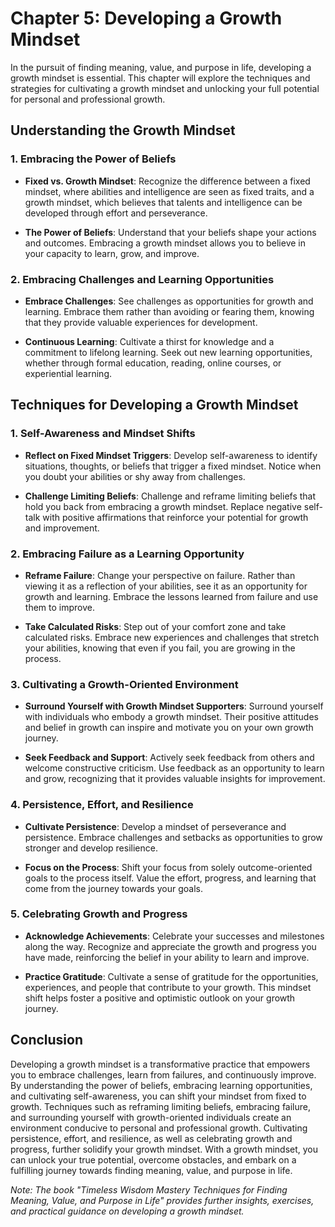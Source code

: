 Chapter 5: Developing a Growth Mindset
======================================

In the pursuit of finding meaning, value, and purpose in life, developing a growth mindset is essential. This chapter will explore the techniques and strategies for cultivating a growth mindset and unlocking your full potential for personal and professional growth.

Understanding the Growth Mindset
--------------------------------

### 1. Embracing the Power of Beliefs

* **Fixed vs. Growth Mindset**: Recognize the difference between a fixed mindset, where abilities and intelligence are seen as fixed traits, and a growth mindset, which believes that talents and intelligence can be developed through effort and perseverance.

* **The Power of Beliefs**: Understand that your beliefs shape your actions and outcomes. Embracing a growth mindset allows you to believe in your capacity to learn, grow, and improve.

### 2. Embracing Challenges and Learning Opportunities

* **Embrace Challenges**: See challenges as opportunities for growth and learning. Embrace them rather than avoiding or fearing them, knowing that they provide valuable experiences for development.

* **Continuous Learning**: Cultivate a thirst for knowledge and a commitment to lifelong learning. Seek out new learning opportunities, whether through formal education, reading, online courses, or experiential learning.

Techniques for Developing a Growth Mindset
------------------------------------------

### 1. Self-Awareness and Mindset Shifts

* **Reflect on Fixed Mindset Triggers**: Develop self-awareness to identify situations, thoughts, or beliefs that trigger a fixed mindset. Notice when you doubt your abilities or shy away from challenges.

* **Challenge Limiting Beliefs**: Challenge and reframe limiting beliefs that hold you back from embracing a growth mindset. Replace negative self-talk with positive affirmations that reinforce your potential for growth and improvement.

### 2. Embracing Failure as a Learning Opportunity

* **Reframe Failure**: Change your perspective on failure. Rather than viewing it as a reflection of your abilities, see it as an opportunity for growth and learning. Embrace the lessons learned from failure and use them to improve.

* **Take Calculated Risks**: Step out of your comfort zone and take calculated risks. Embrace new experiences and challenges that stretch your abilities, knowing that even if you fail, you are growing in the process.

### 3. Cultivating a Growth-Oriented Environment

* **Surround Yourself with Growth Mindset Supporters**: Surround yourself with individuals who embody a growth mindset. Their positive attitudes and belief in growth can inspire and motivate you on your own growth journey.

* **Seek Feedback and Support**: Actively seek feedback from others and welcome constructive criticism. Use feedback as an opportunity to learn and grow, recognizing that it provides valuable insights for improvement.

### 4. Persistence, Effort, and Resilience

* **Cultivate Persistence**: Develop a mindset of perseverance and persistence. Embrace challenges and setbacks as opportunities to grow stronger and develop resilience.

* **Focus on the Process**: Shift your focus from solely outcome-oriented goals to the process itself. Value the effort, progress, and learning that come from the journey towards your goals.

### 5. Celebrating Growth and Progress

* **Acknowledge Achievements**: Celebrate your successes and milestones along the way. Recognize and appreciate the growth and progress you have made, reinforcing the belief in your ability to learn and improve.

* **Practice Gratitude**: Cultivate a sense of gratitude for the opportunities, experiences, and people that contribute to your growth. This mindset shift helps foster a positive and optimistic outlook on your growth journey.

Conclusion
----------

Developing a growth mindset is a transformative practice that empowers you to embrace challenges, learn from failures, and continuously improve. By understanding the power of beliefs, embracing learning opportunities, and cultivating self-awareness, you can shift your mindset from fixed to growth. Techniques such as reframing limiting beliefs, embracing failure, and surrounding yourself with growth-oriented individuals create an environment conducive to personal and professional growth. Cultivating persistence, effort, and resilience, as well as celebrating growth and progress, further solidify your growth mindset. With a growth mindset, you can unlock your true potential, overcome obstacles, and embark on a fulfilling journey towards finding meaning, value, and purpose in life.

*Note: The book "Timeless Wisdom Mastery Techniques for Finding Meaning, Value, and Purpose in Life" provides further insights, exercises, and practical guidance on developing a growth mindset.*
